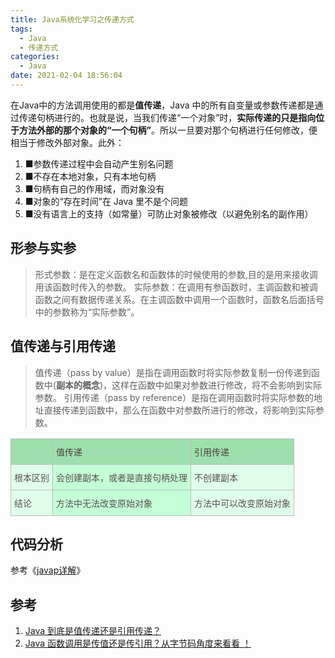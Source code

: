 ```yaml
---
title: Java系统化学习之传递方式
tags:
  - Java
  - 传递方式
categories:
  - Java
date: 2021-02-04 18:56:04
---
```


在Java中的方法调用使用的都是**值传递**，Java 中的所有自变量或参数传递都是通过传递句柄进行的。也就是说，当我们传递“一个对象”时，**实际传递的只是指向位于方法外部的那个对象的“一个句柄”**。所以一旦要对那个句柄进行任何修改，便相当于修改外部对象。此外：

1. ■参数传递过程中会自动产生别名问题
2. ■不存在本地对象，只有本地句柄
3. ■句柄有自己的作用域，而对象没有
4. ■对象的“存在时间”在 Java 里不是个问题
5. ■没有语言上的支持（如常量）可防止对象被修改（以避免别名的副作用）
<!--more-->
## 形参与实参

> 形式参数：是在定义函数名和函数体的时候使用的参数,目的是用来接收调用该函数时传入的参数。
> 实际参数：在调用有参函数时，主调函数和被调函数之间有数据传递关系。在主调函数中调用一个函数时，函数名后面括号中的参数称为“实际参数”。

## 值传递与引用传递

> 值传递（pass by value）是指在调用函数时将实际参数复制一份传递到函数中(**副本的概念**)，这样在函数中如果对参数进行修改，将不会影响到实际参数。
> 引用传递（pass by reference）是指在调用函数时将实际参数的地址直接传递到函数中，那么在函数中对参数所进行的修改，将影响到实际参数。

<style type="text/css">
.tg  {border-collapse:collapse;border-color:#bbb;border-spacing:0;}
.tg td{background-color:#E0FFEB;border-color:#bbb;border-style:solid;border-width:1px;color:#594F4F;
  font-family:Arial, sans-serif;font-size:14px;overflow:hidden;padding:10px 5px;word-break:normal;}
.tg th{background-color:#9DE0AD;border-color:#bbb;border-style:solid;border-width:1px;color:#493F3F;
  font-family:Arial, sans-serif;font-size:14px;font-weight:normal;overflow:hidden;padding:10px 5px;word-break:normal;}
.tg .tg-0lax{text-align:left;vertical-align:top}
.tg .tg-sjuo{background-color:#C2FFD6;text-align:left;vertical-align:top}
</style>
<table class="tg">
  <tr>
    <th class="tg-0lax"></th>
    <th class="tg-0lax">值传递</th>
    <th class="tg-0lax">引用传递</th>
  </tr>
  <tr>
    <td class="tg-0lax">根本区别</td>
    <td class="tg-sjuo">会创建副本，或者是直接句柄处理</td>
    <td class="tg-0lax">不创建副本</td>
  </tr>
  <tr>
    <td class="tg-0lax">结论</td>
    <td class="tg-sjuo">方法中无法改变原始对象</td>
    <td class="tg-0lax">方法中可以改变原始对象</td>
  </tr>
</table>

## 代码分析

参考《[javap详解](https://www.sunliaodong.cn/2021/02/04/Javap%E8%AF%A6%E8%A7%A3/)》

## 参考

1. [Java 到底是值传递还是引用传递？](https://www.toutiao.com/i6813552507239793164/)
2. [Java 函数调用是传值还是传引用？从字节码角度来看看 ！](https://www.sohu.com/a/158425070_505800)
